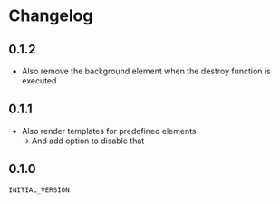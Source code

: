 # Changelog

## 0.1.2

- Also remove the background element when the
  destroy function is executed


## 0.1.1

- Also render templates for predefined elements  
  -> And add option to disable that
  

## 0.1.0

`INITIAL_VERSION`
